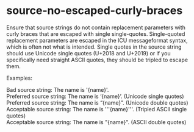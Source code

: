 # source-no-escaped-curly-braces

Ensure that source strings do not contain replacement parameters with
curly braces that are escaped with single single-quotes. Single-quoted replacement
parameters are escaped in the ICU messageformat syntax, which is often not what is
intended. Single quotes in the source string should use Unicode single quotes
(U+2018 and U+2019) or if you specifically need straight ASCII quotes, they should
be tripled to escape them.

Examples:

Bad source string: The name is '{name}'.<br>
Preferred source string: The name is ‘{name}’.  (Unicode single quotes)<br>
Preferred source string: The name is “{name}”.  (Unicode double quotes)<br>
Acceptable source string: The name is '''{name}'''.  (Tripled ASCII single quotes)<br>
Acceptable source string: The name is "{name}".  (ASCII double quotes)
